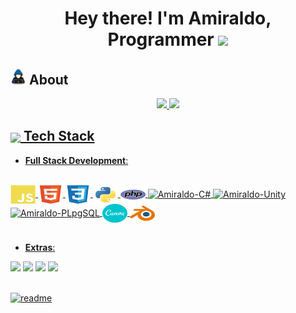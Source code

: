 <h1 align="center"><b>Hey there! I'm Amiraldo, Programmer </b><img src="https://media.giphy.com/media/hvRJCLFzcasrR4ia7z/giphy.gif" width="35"></h1>

## <img src="https://github.com/0xAbdulKhalid/0xAbdulKhalid/raw/main/assets/mdImages/about_me.gif" width=25px><b> About</b>

<div align="center">
  <a href="https://github.com/amiralo01">
  <img height="180em" src="https://github-readme-stats.vercel.app/api?username=amiralo01&show_icons=true&theme=dracula&include_all_commits=true&count_private=true"/>
  <img height="180em" src="https://github-readme-stats.vercel.app/api/top-langs/?username=amiralo01&layout=compact&langs_count=7&theme=dracula"/>
  
</div>
  
## <img src="https://media2.giphy.com/media/QssGEmpkyEOhBCb7e1/giphy.gif?cid=ecf05e47a0n3gi1bfqntqmob8g9aid1oyj2wr3ds3mg700bl&rid=giphy.gif" align="center" width ="25"><b> Tech Stack</b>
	
- **Full Stack Development**:
 <div style="display: inline_block"><br>
  <img align="center" alt="Amiraldo-Js" height="30" width="40" src="https://raw.githubusercontent.com/devicons/devicon/master/icons/javascript/javascript-plain.svg">
  <img align="center" alt="Amiraldo-HTML" height="30" width="40" src="https://raw.githubusercontent.com/devicons/devicon/master/icons/html5/html5-original.svg">
  <img align="center" alt="Amiraldo-CSS" height="30" width="40" src="https://raw.githubusercontent.com/devicons/devicon/master/icons/css3/css3-original.svg">
  <img align="center" alt="Amiraldo-Python" height="30" width="40" src="https://raw.githubusercontent.com/devicons/devicon/master/icons/python/python-original.svg">
  <img align="center" alt="Amiraldo-PHP" height="30" width="40" src="https://raw.githubusercontent.com/devicons/devicon/master/icons/php/php-original.svg">
  <img align="center" alt="Amiraldo-C#" height="30" width="40" img src="https://cdn.jsdelivr.net/gh/devicons/devicon/icons/csharp/csharp-original.svg">
  <img align="center" alt="Amiraldo-Unity" height="30" width="40" img src="https://cdn.jsdelivr.net/gh/devicons/devicon/icons/unity/unity-original.svg">
  <img align="center" alt="Amiraldo-PLpgSQL" height="30" width="40" img src="https://cdn.jsdelivr.net/gh/devicons/devicon/icons/postgresql/postgresql-original.svg">
  <img align="center" alt="Amiraldo-Canva" height="30" width="40" img src="https://raw.githubusercontent.com/devicons/devicon/1119b9f84c0290e0f0b38982099a2bd027a48bf1/icons/canva/canva-original.svg">
  <img align="center" alt="Amiraldo-Blender" height="30" width="40" img src="https://raw.githubusercontent.com/devicons/devicon/1119b9f84c0290e0f0b38982099a2bd027a48bf1/icons/blender/blender-original.svg">
</div>
  </br>
  
- **Extras**:
<div> 
  <a href="https://instagram.com/amiraldo.f" target="_blank"><img src="https://img.shields.io/badge/-Instagram-%23E4405F?style=for-the-badge&logo=instagram&logoColor=white" target="_blank"></a>
 <a href="https://discord.com/channels/691382339669852291/691382340504780833" target="_blank"><img src="https://img.shields.io/badge/Discord-7289DA?style=for-the-badge&logo=discord&logoColor=white" target="_blank"></a> 
  <a href = "https://mail.google.com/mail/u/0/#search/amiraldo.f19%40gmail.com"><img src="https://img.shields.io/badge/-Gmail-%23333?style=for-the-badge&logo=gmail&logoColor=white" target="_blank"></a>
  <a href="https://www.linkedin.com/in/amiraldo-ferreira-28a84123b/" target="_blank"><img src="https://img.shields.io/badge/-LinkedIn-%230077B5?style=for-the-badge&logo=linkedin&logoColor=white" target="_blank"></a> 
 
</div>
</br>

[![readme](https://github-readme-stats.vercel.app/api/pin/?username=amiralo01&repo=amiralo01&theme=react)](https://github.com/amiralo01/amiralo01)